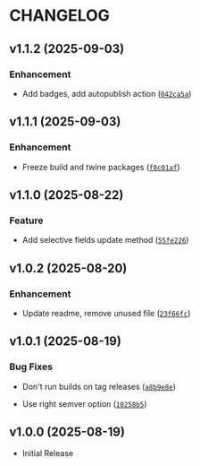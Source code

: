 # CHANGELOG

<!-- version list -->

## v1.1.2 (2025-09-03)

### Enhancement

- Add badges, add autopublish action
  ([`042ca5a`](https://github.com/bartekmp/pharmaradar/commit/042ca5af9b74b2252acff66084c9d0987030974f))


## v1.1.1 (2025-09-03)

### Enhancement

- Freeze build and twine packages
  ([`f8c01af`](https://github.com/bartekmp/pharmaradar/commit/f8c01afffd2be7064cb366635d7bc80d3bdd7419))


## v1.1.0 (2025-08-22)

### Feature

- Add selective fields update method
  ([`55fe226`](https://github.com/bartekmp/pharmaradar/commit/55fe226d4aef26ecd6e9efe7d6231c32ff3c4fa2))


## v1.0.2 (2025-08-20)

### Enhancement

- Update readme, remove unused file
  ([`23f66fc`](https://github.com/bartekmp/pharmaradar/commit/23f66fcd73f83f3645962eb39279e18a92f7649f))


## v1.0.1 (2025-08-19)

### Bug Fixes

- Don't run builds on tag releases
  ([`a8b9e8e`](https://github.com/bartekmp/pharmaradar/commit/a8b9e8e7ad33ae38374e866600bde332d8348fbb))

- Use right semver option
  ([`10258b5`](https://github.com/bartekmp/pharmaradar/commit/10258b5dd97b9747cd480da60de48a5350f44f1a))


## v1.0.0 (2025-08-19)

- Initial Release
